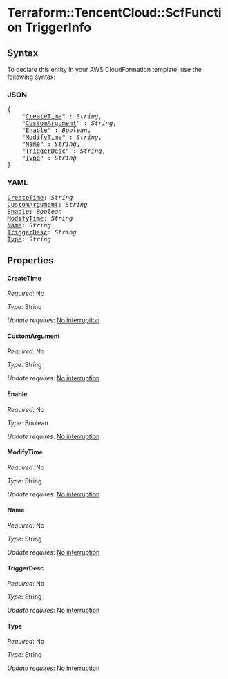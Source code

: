 # Terraform::TencentCloud::ScfFunction TriggerInfo

## Syntax

To declare this entity in your AWS CloudFormation template, use the following syntax:

### JSON

<pre>
{
    "<a href="#createtime" title="CreateTime">CreateTime</a>" : <i>String</i>,
    "<a href="#customargument" title="CustomArgument">CustomArgument</a>" : <i>String</i>,
    "<a href="#enable" title="Enable">Enable</a>" : <i>Boolean</i>,
    "<a href="#modifytime" title="ModifyTime">ModifyTime</a>" : <i>String</i>,
    "<a href="#name" title="Name">Name</a>" : <i>String</i>,
    "<a href="#triggerdesc" title="TriggerDesc">TriggerDesc</a>" : <i>String</i>,
    "<a href="#type" title="Type">Type</a>" : <i>String</i>
}
</pre>

### YAML

<pre>
<a href="#createtime" title="CreateTime">CreateTime</a>: <i>String</i>
<a href="#customargument" title="CustomArgument">CustomArgument</a>: <i>String</i>
<a href="#enable" title="Enable">Enable</a>: <i>Boolean</i>
<a href="#modifytime" title="ModifyTime">ModifyTime</a>: <i>String</i>
<a href="#name" title="Name">Name</a>: <i>String</i>
<a href="#triggerdesc" title="TriggerDesc">TriggerDesc</a>: <i>String</i>
<a href="#type" title="Type">Type</a>: <i>String</i>
</pre>

## Properties

#### CreateTime

_Required_: No

_Type_: String

_Update requires_: [No interruption](https://docs.aws.amazon.com/AWSCloudFormation/latest/UserGuide/using-cfn-updating-stacks-update-behaviors.html#update-no-interrupt)

#### CustomArgument

_Required_: No

_Type_: String

_Update requires_: [No interruption](https://docs.aws.amazon.com/AWSCloudFormation/latest/UserGuide/using-cfn-updating-stacks-update-behaviors.html#update-no-interrupt)

#### Enable

_Required_: No

_Type_: Boolean

_Update requires_: [No interruption](https://docs.aws.amazon.com/AWSCloudFormation/latest/UserGuide/using-cfn-updating-stacks-update-behaviors.html#update-no-interrupt)

#### ModifyTime

_Required_: No

_Type_: String

_Update requires_: [No interruption](https://docs.aws.amazon.com/AWSCloudFormation/latest/UserGuide/using-cfn-updating-stacks-update-behaviors.html#update-no-interrupt)

#### Name

_Required_: No

_Type_: String

_Update requires_: [No interruption](https://docs.aws.amazon.com/AWSCloudFormation/latest/UserGuide/using-cfn-updating-stacks-update-behaviors.html#update-no-interrupt)

#### TriggerDesc

_Required_: No

_Type_: String

_Update requires_: [No interruption](https://docs.aws.amazon.com/AWSCloudFormation/latest/UserGuide/using-cfn-updating-stacks-update-behaviors.html#update-no-interrupt)

#### Type

_Required_: No

_Type_: String

_Update requires_: [No interruption](https://docs.aws.amazon.com/AWSCloudFormation/latest/UserGuide/using-cfn-updating-stacks-update-behaviors.html#update-no-interrupt)

